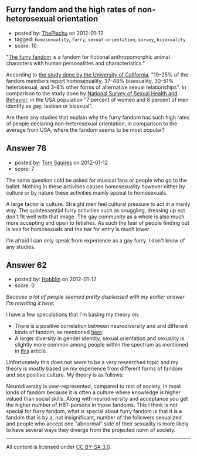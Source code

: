## Furry fandom and the high rates of non-heterosexual orientation

- posted by: [ThePiachu](https://stackexchange.com/users/-1/60-thepiachu) on 2012-01-12
- tagged: `homosexuality`, `furry`, `sexual-orientation`, `survey`, `bisexuality`
- score: 10

"[The furry fandom][1] is a fandom for fictional anthropomorphic animal characters with human personalities and characteristics."

According to [the study done by the University of California][2], "19–25% of the fandom members report homosexuality, 37–48% bisexuality, 30–51% heterosexual, and 3–8% other forms of alternative sexual relationships". In comparison to the study done by [National Survey of Sexual Health and Behavior][3], in the USA population "7 percent of women and 8 percent of men identify as gay, lesbian or bisexual".

Are there any studies that explain why the furry fandom has such high rates of people declaring non-heterosexual orientation, in comparison to the average from USA, where the fandom seems to be most popular?

  [1]: http://en.wikipedia.org/wiki/Furry_fandom
  [2]: http://studyf3.livejournal.com/1383.html
  [3]: http://en.wikipedia.org/wiki/LGBT_demographics_of_the_United_States


## Answer 78

- posted by: [Tom Squires](https://stackexchange.com/users/-1/48-tom-squires) on 2012-01-12
- score: 7

The same question cold be asked for musical fans or people who go to the ballet. Nothing in these activities causes homosexuality however either by culture or by nature these activities mainly appeal to homosexuals. 

A large factor is culture. Straight men feel cultural pressure to act in a manly way. The quintessential furry activities such as snuggling, dressing up ect don't fit well with that image. The gay community as a whole is also much more accepting and open to fetishes. As such the fear of people finding out is less for homosexuals and the bar for entry is much lower.

I'm afraid I can only speak from experience as a gay furry. I don't know of any studies.


## Answer 62

- posted by: [Hobblin](https://stackexchange.com/users/-1/61-hobblin) on 2012-01-12
- score: 0

*Because a lot of people seemed pretty displeased with my earlier answer I'm rewriting it here:*

I have a few speculations that I'm basing my theory on:

  * There is a positive correlation between neurodiversity and and different kinds of fandom, as mentioned [here](http://www.tor.com/blogs/2009/08/neurodiversity-and-fandom).
  * A larger diversity in gender identity, sexual orientation and sexuality is slightly more common among people within the spectrum as mentioned in [this](http://nominatissima.wordpress.com/2011/07/26/sex-the-spectrum-sex-positive-neurodiversity/) article.

Unfortunately this does not seem to be a very researched topic and my theory is mostly based on my experience from different forms of fandom and sex positive culture. My theory is as follows:

Neurodiversity is over-represented, compared to rest of society, in most kinds of fandom because it is often a culture where knowledge is higher valued than social skills. Along with neurodiversity and acceptance you get the higher number of HBT-persons in those fandoms. This I think is not special for furry fandom, what is special about furry fandom is that it is a fandom that is by a, not insignificant, number of the followers sexualized and people who accept one "abnormal" side of their sexuality is more likely to have several ways they diverge from the projected norm of society.



---

All content is licensed under [CC BY-SA 3.0](https://creativecommons.org/licenses/by-sa/3.0/).
